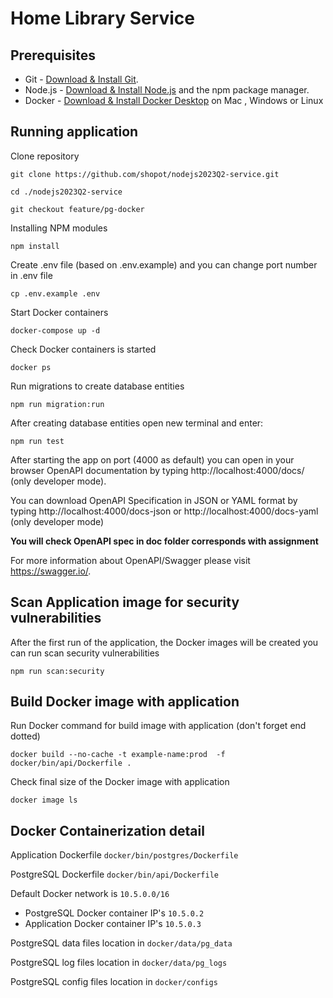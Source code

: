 # Home Library Service

## Prerequisites

- Git - [Download & Install Git](https://git-scm.com/downloads).
- Node.js - [Download & Install Node.js](https://nodejs.org/en/download/) and the npm package manager.
- Docker - [Download & Install Docker Desktop](https://docs.docker.com/desktop/) on Mac , Windows or Linux

## Running application

Clone repository

```shell
git clone https://github.com/shopot/nodejs2023Q2-service.git
```

```shell
cd ./nodejs2023Q2-service
```

```shell
git checkout feature/pg-docker
```

Installing NPM modules

```shell
npm install
```

Create .env file (based on .env.example)
and you can change port number in .env file 

```shell
cp .env.example .env
```

Start Docker containers

```shell
docker-compose up -d
```

Check Docker containers is started

```shell
docker ps
```

Run migrations to create database entities

```shell
npm run migration:run
```

After creating database entities open new terminal and enter:

```
npm run test
```

After starting the app on port (4000 as default) you can open
in your browser OpenAPI documentation by typing http://localhost:4000/docs/ (only developer mode).

You can download OpenAPI Specification in JSON or YAML format  by typing http://localhost:4000/docs-json
or http://localhost:4000/docs-yaml (only developer mode)

**You will check OpenAPI spec in doc folder corresponds with assignment**

For more information about OpenAPI/Swagger please visit https://swagger.io/.

## Scan Application image for security vulnerabilities
After the first run of the application, the Docker images will be created you can run scan security vulnerabilities

```shell
npm run scan:security
```

## Build Docker image with application

Run Docker command for build image with application (don't forget end dotted) 
```shell
docker build --no-cache -t example-name:prod  -f docker/bin/api/Dockerfile .
```

Check final size of the Docker image with application 

```shell
docker image ls
```


## Docker Containerization detail
Application Dockerfile `docker/bin/postgres/Dockerfile`

PostgreSQL Dockerfile  `docker/bin/api/Dockerfile`

Default Docker network is `10.5.0.0/16`
- PostgreSQL Docker container IP's `10.5.0.2`
- Application Docker container IP's `10.5.0.3`

PostgreSQL data files location in `docker/data/pg_data`

PostgreSQL log files location in `docker/data/pg_logs`

PostgreSQL config files location in `docker/configs`

